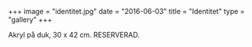 +++
image = "identitet.jpg"
date = "2016-06-03"
title = "Identitet"
type = "gallery"
+++

Akryl på duk, 30 x 42 cm. RESERVERAD.
 


